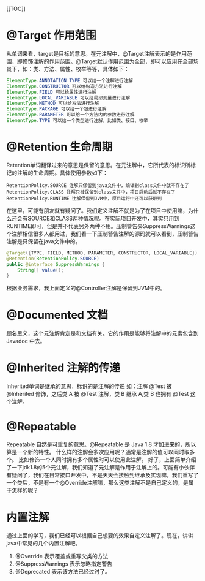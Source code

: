 [[TOC]]

# @Target 作用范围
从单词来看，target是目标的意思。在元注解中，@Target注解表示的是作用范围，即修饰注解的作用范围。@Target默认作用范围为全部，即可以应用在全部场景下，如：类、方法、属性、枚举等等，具体如下：
```java
ElementType.ANNOTATION_TYPE 可以给一个注解进行注解
ElementType.CONSTRUCTOR 可以给构造方法进行注解
ElementType.FIELD 可以给属性进行注解
ElementType.LOCAL_VARIABLE 可以给局部变量进行注解
ElementType.METHOD 可以给方法进行注解
ElementType.PACKAGE 可以给一个包进行注解
ElementType.PARAMETER 可以给一个方法内的参数进行注解
ElementType.TYPE 可以给一个类型进行注解，比如类、接口、枚举
```
# @Retention 生命周期
Retention单词翻译过来的意思是保留的意思。在元注解中，它所代表的标识所标记的注解的生命周期。具体使用参数如下：
```config
RetentionPolicy.SOURCE 注解只保留到java文件中，编译到class文件中就不存在了
RetentionPolicy.CLASS 注解只被保留到class文件中，项目启动后就不存在了
RetentionPolicy.RUNTIME 注解保留到JVM中，项目运行中还可以获取到
```
在这里，可能有朋友就有疑问了。我们定义注解不就是为了在项目中使用嘛，为什么还会有SOURCE和CLASS两种情况呢。在实际项目开发中，其实只用到RUNTIME即可，但是并不代表另外两种不用。压制警告@SuppressWarnings这个注解相信很多人都用过，我们看一下压制警告注解的源码就可以看到，压制警告注解是只保留在java文件中的。
```java
@Target({TYPE, FIELD, METHOD, PARAMETER, CONSTRUCTOR, LOCAL_VARIABLE})
@Retention(RetentionPolicy.SOURCE)
public @interface SuppressWarnings {
    String[] value();
}
```
根据业务需求，我上面定义的@Controller注解是保留到JVM中的。
# @Documented 文档
顾名思义，这个元注解肯定是和文档有关。它的作用是能够将注解中的元素包含到 Javadoc 中去。
# @Inherited 注解的传递
Inherited单词是继承的意思，标识的是注解的传递
如：注解 @Test 被 @Inherited 修饰，之后类 A 被 @Test 注解，类 B 继承 A,类 B 也拥有 @Test 这个注解。
# @Repeatable
Repeatable 自然是可重复的意思。@Repeatable 是 Java 1.8 才加进来的，所以算是一个新的特性。
什么样的注解会多次应用呢？通常是注解的值可以同时取多个。
比如修饰一个人同时拥有多个属性时可以使用此注解。
好了，上面简单介绍了一下jdk1.8的5个元注解，我们知道了元注解是作用于注解上的。可能有小伙伴有疑问了，我们在日常接口开发中，不是天天会接触到继承及实现嘛，我们重写了一个类后，不是有一个@Override注解嘛，那么这类注解不是自己定义的，是属于怎样的呢？
# 内置注解
通过上面的学习，我们已经可以根据自己想要的效果自定义注解了。现在，讲讲java中常见的几个内置注解吧。

1. @Override 表示覆盖或重写父类的方法
2. @SuppressWarnings 表示忽略指定警告
3. @Deprecated 表示该方法已经过时了。




